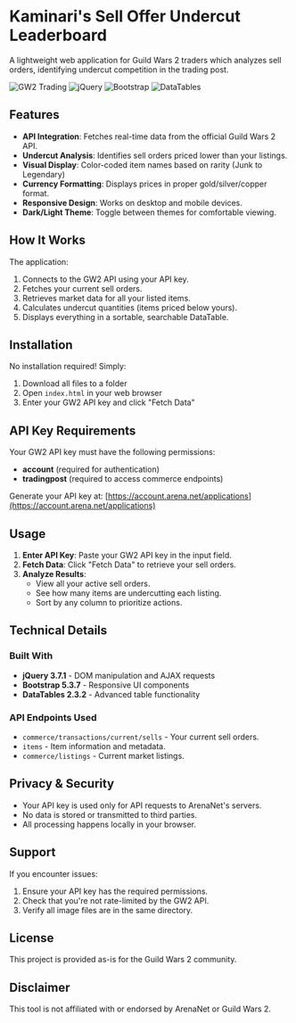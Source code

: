 # Kaminari's Sell Offer Undercut Leaderboard

A lightweight web application for Guild Wars 2 traders which analyzes sell orders, identifying undercut competition in the trading post.

![GW2 Trading](https://img.shields.io/badge/Guild%20Wars%202-Trading%20Post-blue)
![jQuery](https://img.shields.io/badge/jQuery-3.7.1-green)
![Bootstrap](https://img.shields.io/badge/Bootstrap-5.3.7-purple)
![DataTables](https://img.shields.io/badge/DataTables-2.3.2-orange)

## Features

- **API Integration**: Fetches real-time data from the official Guild Wars 2 API.
- **Undercut Analysis**: Identifies sell orders priced lower than your listings. 
- **Visual Display**: Color-coded item names based on rarity (Junk to Legendary)
- **Currency Formatting**: Displays prices in proper gold/silver/copper format.
- **Responsive Design**: Works on desktop and mobile devices.
- **Dark/Light Theme**: Toggle between themes for comfortable viewing.

## How It Works

The application:
1. Connects to the GW2 API using your API key.
2. Fetches your current sell orders.
3. Retrieves market data for all your listed items.
4. Calculates undercut quantities (items priced below yours).
5. Displays everything in a sortable, searchable DataTable.

## Installation

No installation required! Simply:
1. Download all files to a folder
2. Open `index.html` in your web browser
3. Enter your GW2 API key and click "Fetch Data"

## API Key Requirements

Your GW2 API key must have the following permissions:
- **account** (required for authentication)
- **tradingpost** (required to access commerce endpoints)

Generate your API key at: [https://account.arena.net/applications](https://account.arena.net/applications)

## Usage

1. **Enter API Key**: Paste your GW2 API key in the input field.
2. **Fetch Data**: Click "Fetch Data" to retrieve your sell orders.
3. **Analyze Results**: 
   - View all your active sell orders.
   - See how many items are undercutting each listing.
   - Sort by any column to prioritize actions.

## Technical Details

### Built With
- **jQuery 3.7.1** - DOM manipulation and AJAX requests
- **Bootstrap 5.3.7** - Responsive UI components
- **DataTables 2.3.2** - Advanced table functionality

### API Endpoints Used
- `commerce/transactions/current/sells` - Your current sell orders.
- `items` - Item information and metadata.
- `commerce/listings` - Current market listings.

## Privacy & Security

- Your API key is used only for API requests to ArenaNet's servers.
- No data is stored or transmitted to third parties.
- All processing happens locally in your browser.

## Support

If you encounter issues:
1. Ensure your API key has the required permissions.
2. Check that you're not rate-limited by the GW2 API.
3. Verify all image files are in the same directory.

## License

This project is provided as-is for the Guild Wars 2 community.

## Disclaimer

This tool is not affiliated with or endorsed by ArenaNet or Guild Wars 2.
